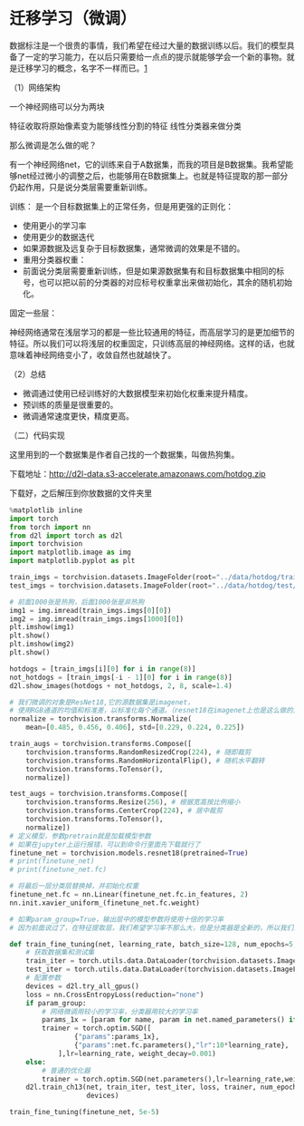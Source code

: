 # 迁移学习（微调）

数据标注是一个很贵的事情，我们希望在经过大量的数据训练以后。我们的模型具备了一定的学习能力，在以后只需要给一点点的提示就能够学会一个新的事物。就是迁移学习的概念，名字不一样而已。[1]

（1）网络架构

一个神经网络可以分为两块

特征收取将原始像素变为能够线性分割的特征
线性分类器来做分类

那么微调是怎么做的呢？

有一个神经网络net，它的训练来自于A数据集，而我的项目是B数据集。我希望能够net经过微小的调整之后，也能够用在B数据集上。也就是特征提取的那一部分仍起作用，只是说分类层需要重新训练。

训练：
是一个目标数据集上的正常任务，但是用更强的正则化：

- 使用更小的学习率
- 使用更少的数据迭代
- 如果源数据及远复杂于目标数据集，通常微调的效果是不错的。
- 重用分类器权重：
- 前面说分类层需要重新训练，但是如果源数据集有和目标数据集中相同的标号，也可以把以前的分类器的对应标号权重拿出来做初始化，其余的随机初始化。

固定一些层：

神经网络通常在浅层学习的都是一些比较通用的特征，而高层学习的是更加细节的特征。所以我们可以将浅层的权重固定，只训练高层的神经网络。这样的话，也就意味着神经网络变小了，收敛自然也就越快了。

（2）总结

- 微调通过使用已经训练好的大数据模型来初始化权重来提升精度。
- 预训练的质量是很重要的。
- 微调通常速度更快，精度更高。

（二）代码实现

这里用到的一个数据集是作者自己找的一个数据集，叫做热狗集。

下载地址：http://d2l-data.s3-accelerate.amazonaws.com/hotdog.zip

下载好，之后解压到你放数据的文件夹里

```py
%matplotlib inline
import torch
from torch import nn
from d2l import torch as d2l
import torchvision
import matplotlib.image as img
import matplotlib.pyplot as plt
```

```py
train_imgs = torchvision.datasets.ImageFolder(root="../data/hotdog/train/")
test_imgs = torchvision.datasets.ImageFolder(root="../data/hotdog/test/")
```

```py
# 前面1000张是热狗，后面1000张是非热狗
img1 = img.imread(train_imgs.imgs[0][0])
img2 = img.imread(train_imgs.imgs[1000][0])
plt.imshow(img1)
plt.show()
plt.imshow(img2)
plt.show()

hotdogs = [train_imgs[i][0] for i in range(8)]
not_hotdogs = [train_imgs[-i - 1][0] for i in range(8)]
d2l.show_images(hotdogs + not_hotdogs, 2, 8, scale=1.4)

# 我们微调的对象是ResNet18,它的源数据集是imagenet，
# 使用RGB通道的均值和标准差，以标准化每个通道。（resnet18在imagenet上也是这么做的）
normalize = torchvision.transforms.Normalize(
    mean=[0.485, 0.456, 0.406], std=[0.229, 0.224, 0.225])

train_augs = torchvision.transforms.Compose([
    torchvision.transforms.RandomResizedCrop(224), # 随即裁剪
    torchvision.transforms.RandomHorizontalFlip(), # 随机水平翻转
    torchvision.transforms.ToTensor(),
    normalize])

test_augs = torchvision.transforms.Compose([
    torchvision.transforms.Resize(256), # 根据宽高按比例缩小
    torchvision.transforms.CenterCrop(224), # 居中裁剪
    torchvision.transforms.ToTensor(),
    normalize])
# 定义模型，参数pretrain就是加载模型参数
# 如果在jupyter上运行报错，可以到命令行里面先下载就行了
finetune_net = torchvision.models.resnet18(pretrained=True)
# print(finetune_net)
# print(finetune_net.fc)

# 将最后一层分类层替换掉，并初始化权重
finetune_net.fc = nn.Linear(finetune_net.fc.in_features, 2)
nn.init.xavier_uniform_(finetune_net.fc.weight)
```

```py
# 如果param_group=True，输出层中的模型参数将使用十倍的学习率
# 因为前面说过了，在特征提取层，我们希望学习率不那么大，但是分类器是全新的，所以我们需要大的learning rate进行快速收敛

def train_fine_tuning(net, learning_rate, batch_size=128, num_epochs=5, param_group=True):
    # 获取数据集和测试集
    train_iter = torch.utils.data.DataLoader(torchvision.datasets.ImageFolder(root="../data/hotdog/train/",transform=train_augs),batch_size=batch_size,num_workers=0,shuffle=True)
    test_iter = torch.utils.data.DataLoader(torchvision.datasets.ImageFolder(root="../data/hotdog/test/",transform=test_augs),batch_size=batch_size,num_workers=0,shuffle=True)
    # 配置参数
    devices = d2l.try_all_gpus()
    loss = nn.CrossEntropyLoss(reduction="none")
    if param_group:
        # 网络微调用较小的学习率，分类器用较大的学习率
        params_1x = [param for name, param in net.named_parameters() if name not in ["fc.weight", "fc.bias"]]
        trainer = torch.optim.SGD([
                {"params":params_1x},
                {"params":net.fc.parameters(),"lr":10*learning_rate},
            ],lr=learning_rate, weight_decay=0.001)
    else:
        # 普通的优化器
        trainer = torch.optim.SGD(net.parameters(),lr=learning_rate,weight_decay=0.01)
    d2l.train_ch13(net, train_iter, test_iter, loss, trainer, num_epochs,
                   devices)
```

```py
train_fine_tuning(finetune_net, 5e-5)
```

[1]: https://www.jianshu.com/p/7c9efbdae1ff
